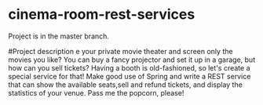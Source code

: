 # cinema-room-rest-services

Project is in the master branch. 

#Project description
e your private movie theater and screen only the movies you like? You can buy a fancy
projector and set it up in a garage, but how can you sell tickets? Having a booth is 
old-fashioned, so let's create a special service for that! 
Make good use of Spring and write a REST service that can show the available seats,sell
and refund tickets, and display the statistics of your venue. Pass me the popcorn, please!
